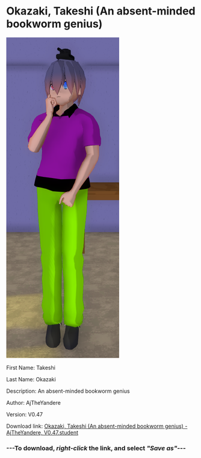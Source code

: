 # Okazaki, Takeshi (An absent-minded bookworm genius)

<img src = "https://raw.githubusercontent.com/Arbiter1223/Daigaku-Gurashi-Custom-Students/master/Students/Files/Okazaki%2C%20Takeshi%20(An%20absent-minded%20bookworm%20genius).png">

First Name: Takeshi

Last Name: Okazaki

Description: An absent-minded bookworm genius

Author: AjTheYandere

Version: V0.47

Download link: <a href="https://raw.githubusercontent.com/Arbiter1223/Daigaku-Gurashi-Custom-Students/master/Students/Files/Okazaki%2C%20Takeshi%20(An%20absent-minded%20bookworm%20genius)%20-%20AjTheYandere%2C%20V0.47.student">Okazaki, Takeshi (An absent-minded bookworm genius) - AjTheYandere, V0.47.student</a>

### ---**To download, _right-click_ the link, and select _"Save as"_**---
